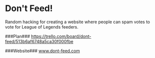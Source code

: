 Don't Feed!
=========

Random hacking for creating a website where people can spam votes to vote for League of Legends feeders.


###Plan###
https://trello.com/board/dont-feed/513b6af6748a5ca30f000fbe

###Website###
www.dont-feed.com
